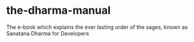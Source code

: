 # the-dharma-manual
The e-book which explains the ever lasting order of the sages, known as Sanatana Dharma for Developers
